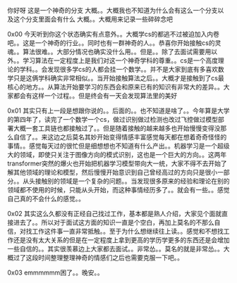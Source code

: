 你好呀
这是一个神奇的分支
大概。。大概我也不知道为什么会有这么一个分支以及这个分支里面会有什么
大概。。大概用来记录一些碎碎念吧

0x00
今天听到你这个状态确实有点意外。。大概学cs的都逃不过被迫加入内卷吧。。这是一个神奇的行业。。同时也有一群神奇的人。。恭喜你开始接触cs的灵魂。。算法很难。。大部分情况也确实没什么用。。但是。。除了去面试需要用以外。。学习算法在一定程度上是我们对这一个神奇学科的尊重。。cs是一个高度理论的学科。。会发现很多学cs的人都会挂一个数学。。并不是大家到底有多喜欢数学只是这俩学科确实非常相似。。当开始接触算法之后。。大概才是接触到了cs最核心的地方。。从算法开始要学习的东西会和原来已有的知识有非常大的差异。。大家都会有这样一个过程。。但是终会有一天会发现算法里的美好

0x01
其实只有上一段是想跟你说的。。后面的。。也不知道是啥了。。今年算是大学的第四年了，读完了一个数学一个cs，做过识别做过检测也改过飞控做过模型部署大概一套工具链也都接触过了。。但是随着接触的越来越多也开始慢慢变得没那么自信了。。来这边之后莫名其妙开始变得情感丰富感觉每天都在想着奇奇怪怪的事情。。感觉每天过的很忙但是细想想也不知道有什么产出。。机器学习是一个超级大的领域，即使只关注于图像方向的模式识别，这也是一个巨大的方向。。这两年transformer突然的爆火也开始把机器学习模型带向大一统，大家不得不去开始了解其他领域的理论和模型，然后慢慢开始意识到自己曾经高过的方向只是很小一部分。。从头接触别的领域是一个复杂的问题。。当发现很多原来的经验和理论在别的领域都不使用的时候，只能从头开始，而这种事情经历多了。。就会有一些。。感觉自己真的不会什么的感觉。。

0x02
其实这么久都没有正经自己找过工作，基本都是熟人介绍，大家见个面就直接进去了。。所以对于面试这方面的知识一直是个空白，再加上莫名的不那么自信，对找工作这件事一直非常抵触。。至于为什么想继续往上读。。感觉和不想找工作还是没有太大关系的但是在一定程度上拿到更高的学历学更多的东西还是会增加一些自信的。。其实很羡慕边上大家都去面试。。非常怂。。莫名的就是非常怂。。大概过了这段时间整理整理神奇的情感们之后也需要克服一下吧。。

0x03
emmmmmm困了。。晚安。。
